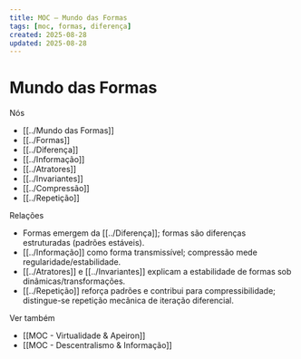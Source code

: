 ```yaml
---
title: MOC — Mundo das Formas
tags: [moc, formas, diferença]
created: 2025-08-28
updated: 2025-08-28
---
```


# Mundo das Formas

Nós
- [[../Mundo das Formas]]
- [[../Formas]]
- [[../Diferença]]
- [[../Informação]]
- [[../Atratores]]
- [[../Invariantes]]
- [[../Compressão]]
 - [[../Repetição]]

Relações
- Formas emergem da [[../Diferença]]; formas são diferenças estruturadas (padrões estáveis).
- [[../Informação]] como forma transmissível; compressão mede regularidade/estabilidade.
- [[../Atratores]] e [[../Invariantes]] explicam a estabilidade de formas sob dinâmicas/transformações.
 - [[../Repetição]] reforça padrões e contribui para compressibilidade; distingue-se repetição mecânica de iteração diferencial.

Ver também
- [[MOC - Virtualidade & Apeiron]]
- [[MOC - Descentralismo & Informação]]
